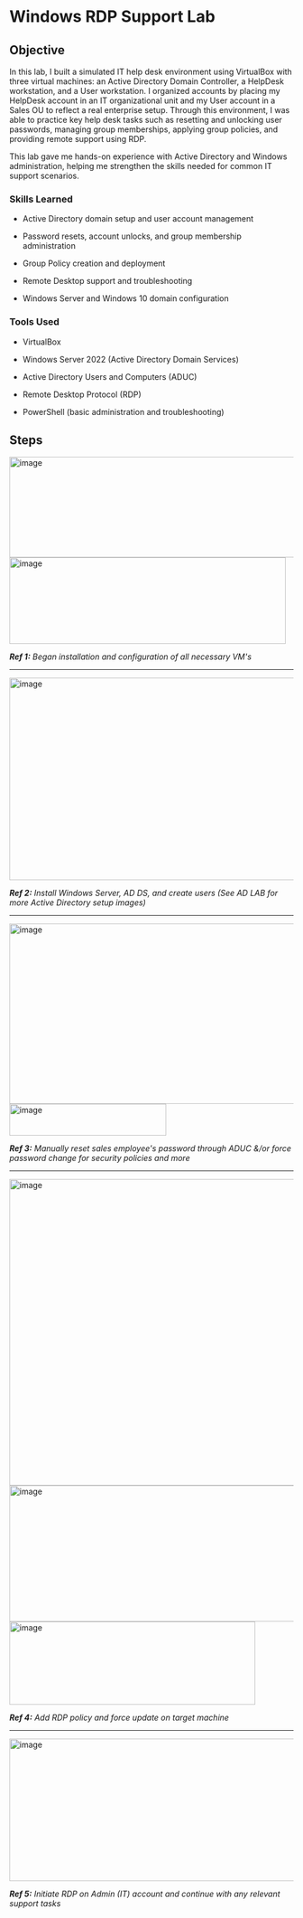 # Windows RDP Support Lab

## Objective 
In this lab, I built a simulated IT help desk environment using VirtualBox with three virtual machines: an Active Directory Domain Controller, a HelpDesk workstation, and a User workstation. I organized accounts by placing my HelpDesk account in an IT organizational unit and my User account in a Sales OU to reflect a real enterprise setup. Through this environment, I was able to practice key help desk tasks such as resetting and unlocking user passwords, managing group memberships, applying group policies, and providing remote support using RDP. 

This lab gave me hands-on experience with Active Directory and Windows administration, helping me strengthen the skills needed for common IT support scenarios.

### Skills Learned

- Active Directory domain setup and user account management

- Password resets, account unlocks, and group membership administration

- Group Policy creation and deployment

-  Remote Desktop support and troubleshooting

- Windows Server and Windows 10 domain configuration

### Tools Used

- VirtualBox

- Windows Server 2022 (Active Directory Domain Services)

- Active Directory Users and Computers (ADUC)

- Remote Desktop Protocol (RDP)

- PowerShell (basic administration and troubleshooting)

## Steps

<img width="509" height="178" alt="image" src="https://github.com/user-attachments/assets/8d7e8c16-2efc-48c1-8051-ca4e29e0d3f7" />
<img width="490" height="153" alt="image" src="https://github.com/user-attachments/assets/8b2baa6a-eed0-4539-938c-1be2c725a993" />


_**Ref 1:** Began installation and configuration of all necessary VM's_

-----

<img width="634" height="358" alt="image" src="https://github.com/user-attachments/assets/b39b9dda-55d8-458c-9493-fcb57031db3b" />

_**Ref 2:** Install Windows Server, AD DS, and create users (See AD LAB for more Active Directory setup images)_

-----
<img width="603" height="319" alt="image" src="https://github.com/user-attachments/assets/b13b2bdc-7f54-48d7-8653-b7ba87672b71" />
<img width="278" height="56" alt="image" src="https://github.com/user-attachments/assets/c71d7b8a-d864-4f12-8947-7635cea26e1b" />

_**Ref 3:** Manually reset sales employee's password through ADUC &/or force password change for security policies and more_

-----
<img width="787" height="542" alt="image" src="https://github.com/user-attachments/assets/f53fc613-74ee-44d2-a25b-f8d2e0314f40" />
<img width="887" height="241" alt="image" src="https://github.com/user-attachments/assets/478f4b5f-058c-4a3b-b35a-b1fa50d4fb46" />
<img width="436" height="147" alt="image" src="https://github.com/user-attachments/assets/29922a3b-40c8-4746-ad92-ac3fb0c4991f" />

_**Ref 4:** Add RDP policy and force update on target machine_

-----

<img width="687" height="252" alt="image" src="https://github.com/user-attachments/assets/04839605-59eb-4839-867a-cc7dd0b99c80" />


_**Ref 5:** Initiate RDP on Admin (IT) account and continue with any relevant support tasks_
